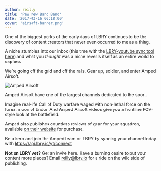 ```yaml
---
author: reilly
title: 'Pew Pew Bang Bang'
date: '2017-03-16 00:18:00'
cover: 'airsoft-banner.png'
---
```

One of the biggest perks of the early days of LBRY continues to be the discovery of content creators that never even occurred to me as a thing.

A niche stumbles into our inbox (this time with the [LBRY-youtube sync tool here](https://api.lbry.io/yt/connect)) and what you *thought* was a niche reveals itself as an entire world to explore.

We’re going off the grid and off the rails. Gear up, soldier, and enter Amped Airsoft.

![Amped Airsoft](/img/news/airsoft-inline.png)

Amped Airsoft have one of the largest channels dedicated to the sport.

Imagine real-life Call of Duty warfare waged with non-lethal force on the forest moon of Endor. And Amped Airsoft videos give you a frontline POV-style look at the battlefield.

Amped also publishes countless reviews of gear for your squadron, available [on their website](https://ampedairsoft.com/) for purchase.

Be a hero and join the Amped team on LBRY by syncing your channel today with https://api.lbry.io/yt/connect

**Not on LBRY yet?** [Get an invite here](https://lbry.io/get). Have a burning desire to put your content more places? Email reilly@lbry.io for a ride on the wild side of publishing.
